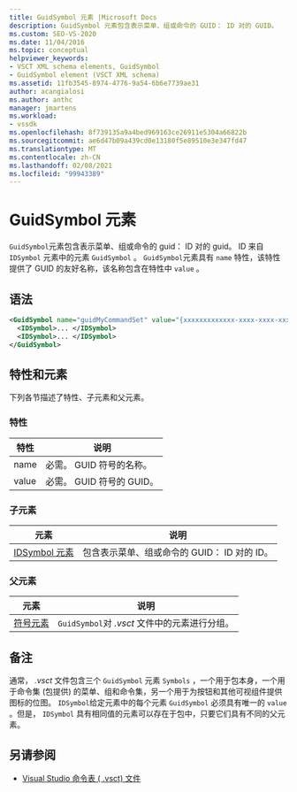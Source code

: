 ```yaml
---
title: GuidSymbol 元素 |Microsoft Docs
description: GuidSymbol 元素包含表示菜单、组或命令的 GUID： ID 对的 GUID。
ms.custom: SEO-VS-2020
ms.date: 11/04/2016
ms.topic: conceptual
helpviewer_keywords:
- VSCT XML schema elements, GuidSymbol
- GuidSymbol element (VSCT XML schema)
ms.assetid: 11fb3545-8974-4776-9a54-6b6e7739ae31
author: acangialosi
ms.author: anthc
manager: jmartens
ms.workload:
- vssdk
ms.openlocfilehash: 8f739135a9a4bed969163ce26911e5304a66822b
ms.sourcegitcommit: ae6d47b09a439cd0e13180f5e89510e3e347fd47
ms.translationtype: MT
ms.contentlocale: zh-CN
ms.lasthandoff: 02/08/2021
ms.locfileid: "99943389"
---
```

# <a name="guidsymbol-element"></a>GuidSymbol 元素
`GuidSymbol`元素包含表示菜单、组或命令的 guid： ID 对的 guid。 ID 来自 `IDSymbol` 元素中的元素 `GuidSymbol` 。 `GuidSymbol`元素具有 `name` 特性，该特性提供了 GUID 的友好名称，该名称包含在特性中 `value` 。

## <a name="syntax"></a>语法

```xml
<GuidSymbol name="guidMyCommandSet" value="{xxxxxxxxxxxxx-xxxx-xxxx-xxxxxxxxxxxx}">
  <IDSymbol>... </IDSymbol>
  <IDSymbol>... </IDSymbol>
</GuidSymbol>
```

## <a name="attributes-and-elements"></a>特性和元素
 下列各节描述了特性、子元素和父元素。

### <a name="attributes"></a>特性

|特性|说明|
|---------------|-----------------|
|name|必需。 GUID 符号的名称。|
|value|必需。 GUID 符号的 GUID。|

### <a name="child-elements"></a>子元素

|元素|说明|
|-------------|-----------------|
|[IDSymbol 元素](../extensibility/idsymbol-element.md)|包含表示菜单、组或命令的 GUID： ID 对的 ID。|

### <a name="parent-elements"></a>父元素

|元素|说明|
|-------------|-----------------|
|[符号元素](../extensibility/symbols-element.md)|`GuidSymbol`对 *.vsct* 文件中的元素进行分组。|

## <a name="remarks"></a>备注
 通常， *.vsct* 文件包含三个 `GuidSymbol` 元素 `Symbols` ，一个用于包本身，一个用于命令集 (包提供) 的菜单、组和命令集，另一个用于为按钮和其他可视组件提供图标的位图。 `IDSymbol`给定元素中的每个元素 `GuidSymbol` 必须具有唯一的 `value` 。但是， `IDSymbol` 具有相同值的元素可以存在于包中，只要它们具有不同的父元素。

## <a name="see-also"></a>另请参阅
- [Visual Studio 命令表 ( .vsct) 文件](../extensibility/internals/visual-studio-command-table-dot-vsct-files.md)
